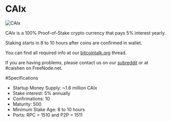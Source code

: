 CAIx
===========================

![CAIx](http://i60.tinypic.com/15frhp5.png)

CAIx is a 100% Proof-of-Stake crypto currency that pays 5% interest yearly.  

Staking starts in 8 to 10 hours after coins are confirmed in wallet.
  
You can find all required info at our [bitcointalk.org](https://bitcointalk.org/index.php?topic=149479.0) thread.  
  
If you are having problems, please contact us on our [subreddit](http://www.reddit.com/r/caix) or at #caishen on FreeNode.net.

#Specifications
- Startup Money Supply: ~1.6 million CAIx
- Stake interest: 5% annually
- Confirmations: 10
- Maturity: 500
- Minimum Stake Age: 8 to 10 hours
- Ports: RPC = 1510 and P2P = 1511